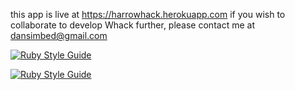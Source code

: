 this app is live at https://harrowhack.herokuapp.com
if you wish to collaborate to develop Whack further, please contact me at dansimbed@gmail.com

[![Ruby Style Guide](https://img.shields.io/badge/code_style-rubocop-brightgreen.svg)](https://github.com/rubocop/rubocop)

[![Ruby Style Guide](https://img.shields.io/badge/code_style-community-brightgreen.svg)](https://rubystyle.guide)
